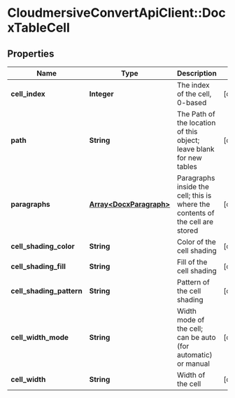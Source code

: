 # CloudmersiveConvertApiClient::DocxTableCell

## Properties
Name | Type | Description | Notes
------------ | ------------- | ------------- | -------------
**cell_index** | **Integer** | The index of the cell, 0-based | [optional] 
**path** | **String** | The Path of the location of this object; leave blank for new tables | [optional] 
**paragraphs** | [**Array&lt;DocxParagraph&gt;**](DocxParagraph.md) | Paragraphs inside the cell; this is where the contents of the cell are stored | [optional] 
**cell_shading_color** | **String** | Color of the cell shading | [optional] 
**cell_shading_fill** | **String** | Fill of the cell shading | [optional] 
**cell_shading_pattern** | **String** | Pattern of the cell shading | [optional] 
**cell_width_mode** | **String** | Width mode of the cell; can be auto (for automatic) or manual | [optional] 
**cell_width** | **String** | Width of the cell | [optional] 


